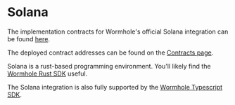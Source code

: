 # Solana

The implementation contracts for Wormhole's official Solana integration can be found [here](https://github.com/wormhole-foundation/wormhole/tree/main/solana).

The deployed contract addresses can be found on the [Contracts page](../../reference/contracts.md).

Solana is a rust-based programming environment. You'll likely find the [Wormhole Rust SDK](https://github.com/wormhole-foundation/wormhole/tree/main/sdk/rust) useful.

The Solana integration is also fully supported by the [Wormhole Typescript SDK](https://github.com/wormhole-foundation/wormhole/tree/main/sdk/js).
